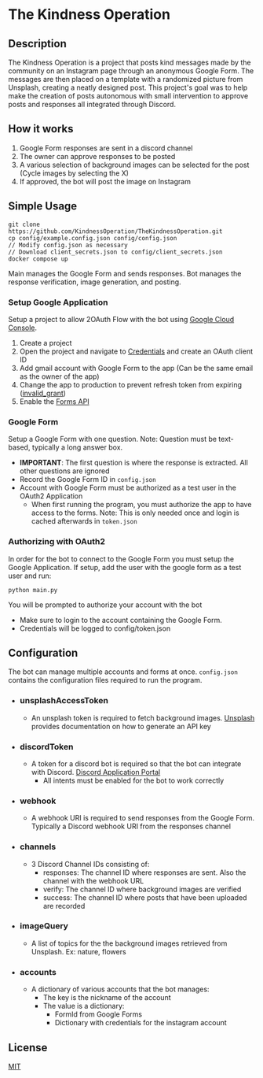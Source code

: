 # The Kindness Operation


## Description
The Kindness Operation is a project that posts kind messages made by the community on an Instagram page through an anonymous Google Form. The messages are then placed on a template with a randomized picture from Unsplash, creating a neatly designed post. This project's goal was to help make the creation of posts autonomous with small intervention to approve posts and responses all integrated through Discord.

## How it works
1. Google Form responses are sent in a discord channel
2. The owner can approve responses to be posted
3. A various selection of background images can be selected for the post (Cycle images by selecting the X)
4. If approved, the bot will post the image on Instagram

## Simple Usage
```
git clone https://github.com/KindnessOperation/TheKindnessOperation.git
cp config/example.config.json config/config.json
// Modify config.json as necessary
// Download client_secrets.json to config/client_secrets.json
docker compose up
```
Main manages the Google Form and sends responses. Bot manages the response verification, image generation, and posting.

### Setup Google Application
Setup a project to allow 2OAuth Flow with the bot using [Google Cloud Console](https://console.cloud.google.com/).
1. Create a project
2. Open the project and navigate to [Credentials](https://console.cloud.google.com/apis/credentials) and create an OAuth client ID
3. Add gmail account with Google Form to the app (Can be the same email as the owner of the app)
4. Change the app to production to prevent refresh token from expiring ([invalid_grant](https://developers.google.com/google-ads/api/docs/get-started/common-errors))
5. Enable the [Forms API](https://console.cloud.google.com/flows/enableapi?apiid=forms.googleapis.com)

### Google Form
Setup a Google Form with one question. Note: Question must be text-based, typically a long answer box.
- **IMPORTANT**: The first question is where the response is extracted. All other questions are ignored
- Record the Google Form ID in ```config.json```
- Account with Google Form must be authorized as a test user in the OAuth2 Application
    - When first running the program, you must authorize the app to have access to the forms. Note: This is only needed once and login is cached afterwards in ```token.json```

### Authorizing with OAuth2
In order for the bot to connect to the Google Form you must setup the Google Application. If setup, add the user with the google form as a test user and run:
```
python main.py
```
You will be prompted to authorize your account with the bot
- Make sure to login to the account containing the Google Form.
- Credentials will be logged to config/token.json


## Configuration
The bot can manage multiple accounts and forms at once. ```config.json``` contains the configuration files required to run the program.
- ### unsplashAccessToken
    - An unsplash token is required to fetch background images. [Unsplash](https://unsplash.com/developers) provides documentation on how to generate an API key
- ### discordToken
    - A token for a discord bot is required so that the bot can integrate with Discord. [Discord Application Portal](https://discord.com/developers/applications)
        - All intents must be enabled for the bot to work correctly
- ### webhook
    - A webhook URI is required to send responses from the Google Form. Typically a Discord webhook URI from the responses channel
- ### channels
    - 3 Discord Channel IDs consisting of:
        - responses: The channel ID where responses are sent. Also the channel with the webhook URL
        - verify: The channel ID where background images are verified
        - success: The channel ID where posts that have been uploaded are recorded
- ### imageQuery
    - A list of topics for the the background images retrieved from Unsplash. Ex: nature, flowers
- ### accounts
    - A dictionary of various accounts that the bot manages:
        - The key is the nickname of the account
        - The value is a dictionary:
            - FormId from Google Forms
            - Dictionary with credentials for the instagram account

## License
[MIT](https://github.com/KindnessOperation/TheKindnessOperation/blob/main/LICENSE)
